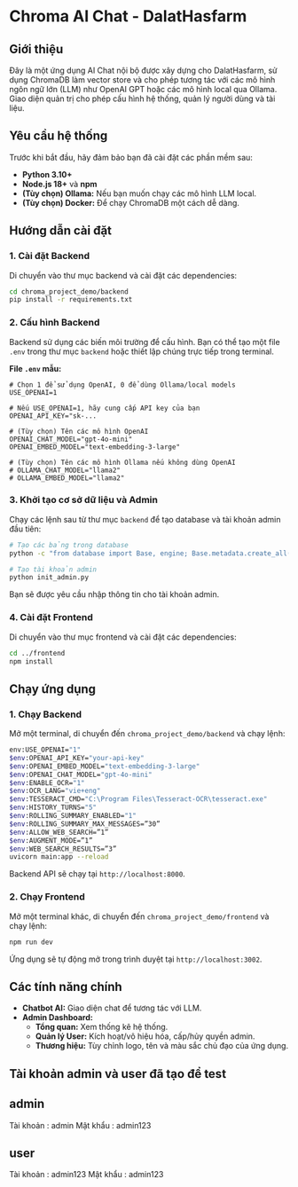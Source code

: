 # Chroma AI Chat - DalatHasfarm

## Giới thiệu

Đây là một ứng dụng AI Chat nội bộ được xây dựng cho DalatHasfarm, sử dụng ChromaDB làm vector store và cho phép tương tác với các mô hình ngôn ngữ lớn (LLM) như OpenAI GPT hoặc các mô hình local qua Ollama. Giao diện quản trị cho phép cấu hình hệ thống, quản lý người dùng và tài liệu.

## Yêu cầu hệ thống

Trước khi bắt đầu, hãy đảm bảo bạn đã cài đặt các phần mềm sau:

*   **Python 3.10+**
*   **Node.js 18+** và **npm**
*   **(Tùy chọn) Ollama:** Nếu bạn muốn chạy các mô hình LLM local.
*   **(Tùy chọn) Docker:** Để chạy ChromaDB một cách dễ dàng.

## Hướng dẫn cài đặt

### 1. Cài đặt Backend

Di chuyển vào thư mục backend và cài đặt các dependencies:

```bash
cd chroma_project_demo/backend
pip install -r requirements.txt
```

### 2. Cấu hình Backend

Backend sử dụng các biến môi trường để cấu hình. Bạn có thể tạo một file `.env` trong thư mục `backend` hoặc thiết lập chúng trực tiếp trong terminal.

**File `.env` mẫu:**
```env
# Chọn 1 để sử dụng OpenAI, 0 để dùng Ollama/local models
USE_OPENAI=1

# Nếu USE_OPENAI=1, hãy cung cấp API key của bạn
OPENAI_API_KEY="sk-...

# (Tùy chọn) Tên các mô hình OpenAI
OPENAI_CHAT_MODEL="gpt-4o-mini"
OPENAI_EMBED_MODEL="text-embedding-3-large"

# (Tùy chọn) Tên các mô hình Ollama nếu không dùng OpenAI
# OLLAMA_CHAT_MODEL="llama2"
# OLLAMA_EMBED_MODEL="llama2"
```

### 3. Khởi tạo cơ sở dữ liệu và Admin

Chạy các lệnh sau từ thư mục `backend` để tạo database và tài khoản admin đầu tiên:

```bash
# Tạo các bảng trong database
python -c "from database import Base, engine; Base.metadata.create_all(bind=engine)"

# Tạo tài khoản admin
python init_admin.py
```

Bạn sẽ được yêu cầu nhập thông tin cho tài khoản admin.

### 4. Cài đặt Frontend

Di chuyển vào thư mục frontend và cài đặt các dependencies:

```bash
cd ../frontend
npm install
```

## Chạy ứng dụng

### 1. Chạy Backend

Mở một terminal, di chuyển đến `chroma_project_demo/backend` và chạy lệnh:

```bash
env:USE_OPENAI="1"
$env:OPENAI_API_KEY="your-api-key" 
$env:OPENAI_EMBED_MODEL="text-embedding-3-large" 
$env:OPENAI_CHAT_MODEL="gpt-4o-mini" 
$env:ENABLE_OCR="1" 
$env:OCR_LANG="vie+eng" 
$env:TESSERACT_CMD="C:\Program Files\Tesseract-OCR\tesseract.exe"
$env:HISTORY_TURNS="5"
$env:ROLLING_SUMMARY_ENABLED="1"
$env:ROLLING_SUMMARY_MAX_MESSAGES=”30”
$env:ALLOW_WEB_SEARCH=”1”
$env:AUGMENT_MODE=”1”
$env:WEB_SEARCH_RESULTS=”3”
uvicorn main:app --reload 
```

Backend API sẽ chạy tại `http://localhost:8000`.

### 2. Chạy Frontend

Mở một terminal khác, di chuyển đến `chroma_project_demo/frontend` và chạy lệnh:

```bash
npm run dev
```

Ứng dụng sẽ tự động mở trong trình duyệt tại `http://localhost:3002`.

## Các tính năng chính

*   **Chatbot AI:** Giao diện chat để tương tác với LLM.
*   **Admin Dashboard:**
    *   **Tổng quan:** Xem thống kê hệ thống.
    *   **Quản lý User:** Kích hoạt/vô hiệu hóa, cấp/hủy quyền admin.
    *   **Thương hiệu:** Tùy chỉnh logo, tên và màu sắc chủ đạo của ứng dụng.

## Tài khoản admin và user đã tạo để test 
## admin
Tài khoản : admin
Mật khẩu : admin123

## user
Tài khoản : admin123
Mật khẩu : admin123
